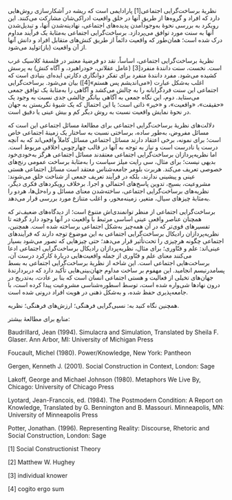  نظریهٔ برساخت‌گرایی اجتماعی[1] پارادایمی است که ریشه در آشکارسازی روش‌هایی دارد که افراد و گروه‌ها از طریق آنها در خلق واقعیت ادراکی‌شان مشارکت می‌کنند. این رویکرد به بررسی نحوهٔ به‌وجودآمدن پدیده‌های اجتماعی، نهادینه‌شدن آنها، و تبدیل‌شدن آنها به سنت مورد توافق می‌پردازد. برساخت‌گرایی اجتماعی به‌مثابهٔ یک فرآیند مداوم درک شده است؛ همان‌طور که واقعیت دائماً از طریق کنش‌های متقابل افراد و دانش آنها از آن واقعیت (باز)تولید می‌شود. 

نظریهٔ برساخت‌گرایی اجتماعی، اساساً، نقد دو فرضیهٔ معتبر در فلسفهٔ کلاسیک غرب است. نخست، سنت دانندهٔ منفرد[3] (عامل عقلانی، خودراهبرد، و آگاه کنش) به پرسش کشیده می‌شود. مفرد دانندهٔ منفرد برای تفکر دوانگاری دکارتی ایده‌ای بنیادی است که اغلب به‌شکل عبارت («می‌اندیشم پس هستم»[4]) بیان می‌شود. برساخت‌گرایی اجتماعی این سنت فردگرایانه را به چالش می‌کشد و آگاهی را به‌مثابهٔ یک توافق جمعی می‌ستاید. دوم، این نگاه جمعی به آگاهی بیانگر چالشی جدی نسبت به وجود یک «حقیقت»، «واقعیت»، و «خیر» ذاتی است؛ یا این احتمال که یک شیوهٔ نگریستن به جهان در نحوهٔ نمایش واقعیت نسبت به روش دیگر کم و بیش عینی یا دقیق است.

دلالت‌های نظریهٔ برساخت‌گرایی اجتماعی برای مطالعهٔ مسائل اجتماعی این است که مسائل مفروض، به‌طور ساده، برساختی نسبت به ساختار یک زمینهٔ اجتماعی خاص است؛ برای نمونه، برخی اعتقاد دارند مسائل اجتماعی مسائل کاملاً واقعی‌اند که به آنچه درست یا نادرست است و نیاز به توجه به آنها در قالب چهارچوبی اخلاقی مربوط است. اما نظریه‌پردازان برساخت‌گرایی اجتماعی معتقدند مسائل اجتماعی هرگز به‌خودی‌خود بدیهی نیست؛ برای مثال، سی رایت میلز سیاست را به‌مثابهٔ برساخت عمومی رنج‌های خصوصی تعریف می‌کند. هربرت بلومر جامعه‌شناس معتقد است مسائل اجتماعی هستی عینی و پیشینی ندارند، بلکه در فرآیند تعریف جمعی از شناخت خلق می‌شوند: مشروعیت، بسیج، تدوین پاسخ‌های احتمالی و اجرا. برخلاف رویکردهای فکری دیگر، نظریه‌های برساخت‌گرایی اجتماعی، ساخته‌شدن معنای مسائل و راه‌حل‌ها، هردو را به‌مثابهٔ چیزهای سیال، متغیر، زمینه‌محور، و اغلب متنازع مورد بررسی قرار می‌دهد.

برساخت‌گرایی اجتماعی از منظر توانمندی‌اش متنوع است؛ از دیدگاه‌های ضعیف‌تر که همچنان عناصر واقعی عینی اساسی مرتبط با واقعیت در آنها وجود دارد گرفته تا تفسیرهای قوی‌تر که در آن همه‌چیز به‌شکل اجتماعی برساخته شده است. همچنین، نظریه‌پردازان رادیکال برساخت‌گرایی اجتماعی به این موضوع توجه دارند که فرآیندهای اجتماعی چگونه هرچیزی را تحت‌تأثیر قرار می‌دهد؛ حتی چیزهایی که تصور می‌شود بسیار عینی‌اند: علم و فنّاوری؛ برای مثال، نظریه‌پردازان رادیکال برساخت‌گرایی اجتماعی ادعا می‌کنند معنای علم و فنّاوری از جمله واقعیت‌هایی دربارهٔ کارکرد درست آن، برساخت‌هایی اجتماعی است. این شاخه از نظریهٔ برساخت‌گرایی اجتماعی به بسط پسامدرنیسم انجامید. این مهفوم بر ساخت مداوم جهان‌بینی‌هایی تأکید دارد که دربردارندهٔ جهان‌های تخیلی از فعالیت و هستی اجتماعی انسان است که بنا بر عادت، به‌تدریج در درون نهادها شی‌واره شده است، توسط اسطوره‌شناسی مشروعیت پیدا کرده است، با جامعه‌پذیری حفظ شده، و به‌شکل ذهنی در هویت افراد درونی شده است.

همچنین نگاه کنید به: نسبی‌گرایی فرهنگی؛ ارزش‌های فرهنگی؛ نظریه.

منابع برای مطالعهٔ بیشتر:

Baudrillard, Jean (1994). Simulacra and Simulation, Translated by Sheila F. Glaser. Ann Arbor, MI: University of Michigan Press

Foucault, Michel (1980). Power/Knowledge, New York: Pantheon

Gergen, Kenneth J. (2001). Social Construction in Context, London: Sage

Lakoff, George and Michael Johnson (1980). Metaphors We Live By, Chicago: University of Chicago Press

Lyotard, Jean-Francois, ed. (1984). The Postmodern Condition: A Report on Knowledge, Translated by G. Bennington and B. Massouri. Minneapolis, MN: University of Minneapolis Press

Potter, Jonathan. (1996). Representing Reality: Discourse, Rhetoric and Social Construction, London: Sage

[1] Social Constructionist Theory

 [2] Matthew W. Hughey

 [3] individual knower

 [4] cogito ergo sum

 

  


 